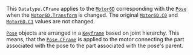 This `Datatype.CFrame` applies to the [`Motor6D`](https://create.roblox.com/docs/reference/engine/classes/Motor6D) corresponding with
the [`Pose`](https://create.roblox.com/docs/reference/engine/classes/Pose) when the [`Motor6D.Transform`](https://create.roblox.com/docs/reference/engine/classes/Motor6D#Transform) is changed. The
original [`Motor6D.C0`](https://create.roblox.com/docs/reference/engine/classes/Motor6D#C0) and [`Motor6D.C1`](https://create.roblox.com/docs/reference/engine/classes/Motor6D#C1) values are not changed.

[`Pose`](https://create.roblox.com/docs/reference/engine/classes/Pose) objects are arranged in a [`Keyframe`](https://create.roblox.com/docs/reference/engine/classes/Keyframe) based on joint
hierarchy. This means, that the [`Pose.CFrame`](https://create.roblox.com/docs/reference/engine/classes/Pose#CFrame) is applied to the
motor connecting the part associated with the pose to the part associated
with the pose's parent.